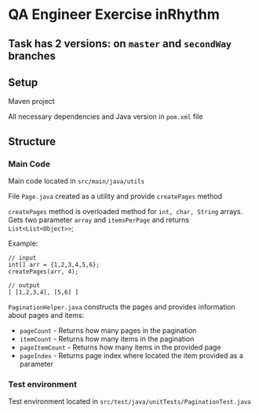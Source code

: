 # QA Engineer Exercise inRhythm
## Task has 2 versions: on `master` and `secondWay` branches

## Setup
Maven project

All necessary dependencies and Java version in `pom.xml` file

## Structure

### Main Code
Main code located in `src/main/java/utils`

File `Page.java` created as a utility and 
provide `createPages` method

`createPages` method is overloaded method for 
`int, char, String` arrays. 
Gets two parameter `array` and 
`itemsPerPage` and returns `List<List<Object>>`;

Example:
```
// input
int[] arr = {1,2,3,4,5,6};
createPages(arr, 4);

// output
[ [1,2,3,4], [5,6] ]
```

`PaginationHelper.java` constructs the pages and 
provides information about pages and items:
* `pageCount` - Returns how many pages in the pagination
* `itemCount` - Returns how many items in the pagination
* `pageItemCount` - Returns how many items in the provided page
* `pageIndex` - Returns page index where located the item provided as a parameter

### Test environment
Test environment located in `src/test/java/unitTests/PaginationTest.java`
